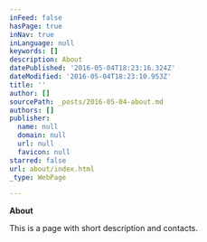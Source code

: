 ```yaml
---
inFeed: false
hasPage: true
inNav: true
inLanguage: null
keywords: []
description: About
datePublished: '2016-05-04T18:23:16.324Z'
dateModified: '2016-05-04T18:23:10.953Z'
title: ''
author: []
sourcePath: _posts/2016-05-04-about.md
authors: []
publisher:
  name: null
  domain: null
  url: null
  favicon: null
starred: false
url: about/index.html
_type: WebPage

---
```

**About**

This is a page with short description and contacts.